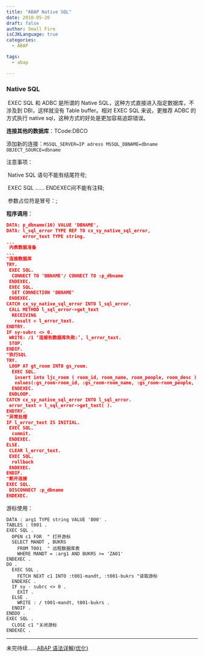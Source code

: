 ```yaml
---
title: "ABAP Native SQL"
date: 2018-05-26
draft: false
author: Small Fire
isCJKLanguage: true
categories: 
  - ABAP

tags: 
  - abap

---
```


### Native SQL

​	EXEC SQL 和 ADBC 是所谓的 Native SQL，这种方式直接进入指定数据库，不涉及到 DBI，这样就没有 Table buffer。相对 EXEC SQL 来说，更推荐 ADBC 的方式执行 native sql，这种方式的好处是更加容易追踪错误。

**连接其他的数据库**：TCode:DBCO

​	添加新的连接：`MSSQL_SERVER=IP adress MSSQL_DBNAME=dbname OBJECT_SOURCE=dbname`

注意事项：

​	Native SQL 语句不能有结尾符号;

​	EXEC SQL ...... ENDEXEC间不能有注释;

​	参数占位符是冒号：;

**程序调用**：

```json
DATA: p_dbname(10) VALUE 'DBNAME',
DATA: l_sql_error TYPE REF TO cx_sy_native_sql_error, 
      error_text TYPE string.
...
 内表数据准备
...
"连接数据库
TRY. 
 EXEC SQL. 
  CONNECT TO 'DBNAME'/ CONNECT TO :p_dbname
 ENDEXEC.
 EXEC SQL.
  SET CONNECTION 'DBNAME'
 ENDEXEC.
CATCH cx_sy_native_sql_error INTO l_sql_error. 
 CALL METHOD l_sql_error->get_text 
  RECEIVING 
   result = l_error_text. 
ENDTRY. 
IF sy-subrc <> 0.
 WRITE: /1 ‘连接到数据库失败:’, l_error_text.
 STOP. 
ENDIF.
"执行SQL
TRY. 
 LOOP AT gt_room INTO gs_room. 
  EXEC SQL. 
   insert into ljc_room ( room_id, room_name, room_people, room_desc ) 
   values(:gs_room-room_id, :gs_room-room_name, :gs_room-room_people, :gs_room-room_desc)
  ENDEXEC.
 ENDLOOP.
CATCH cx_sy_native_sql_error INTO l_sql_error. 
 error_text = l_sql_error->get_text( ). 
ENDTRY. 
"异常处理
IF l_error_text IS INITIAL.
 EXEC SQL.
  commit.
 ENDEXEC.
ELSE.
 CLEAR l_error_text. 
 EXEC SQL. 
  rollback 
 ENDEXEC.  
ENDIF.
"断开连接
EXEC SQL. 
 DISCONNECT :p_dbname 
ENDEXEC.
```

游标使用：

```JS
DATA : arg1 TYPE string VALUE '800' .
TABLES : t001 .
EXEC SQL .
  OPEN c1 FOR  " 打开游标
  SELECT MANDT , BUKRS 
	FROM T001  " 远程数据库表 
    WHERE MANDT = :arg1 AND BUKRS >= 'ZA01'
ENDEXEC .
DO .
  EXEC SQL .
    FETCH NEXT c1 INTO :t001-mandt, :t001-bukrs "读取游标
  ENDEXEC .
  IF sy - subrc <> 0 .
    EXIT .
  ELSE .
    WRITE : / t001-mandt, t001-bukrs .
  ENDIF .
ENDDO .
EXEC SQL .
  CLOSE c1 "关闭游标
ENDEXEC .
```

------

未完待续......[ABAP 语法详解(优化)](https://coldinfire.github.io/2018/ABAP5/)

